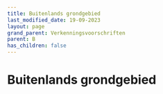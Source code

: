 ```yaml
---
title: Buitenlands grondgebied
last_modified_date: 19-09-2023
layout: page
grand_parent: Verkenningsvoorschriften
parent: B
has_children: false
---
```


Buitenlands grondgebied
=======================

